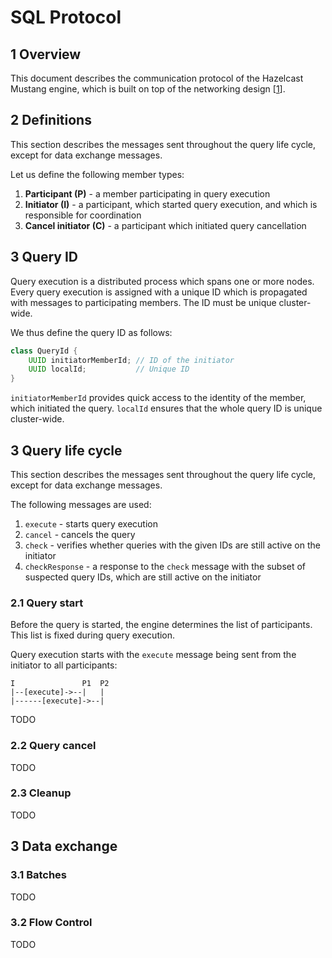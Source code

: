 # SQL Protocol

## 1 Overview

This document describes the communication protocol of the Hazelcast Mustang engine, which is built on top of the networking
design [[1]].

## 2 Definitions

This section describes the messages sent throughout the query life cycle, except for data exchange messages.

Let us define the following member types:
1. **Participant (P)** - a member participating in query execution
1. **Initiator (I)** - a participant, which started query execution, and which is responsible for coordination
1. **Cancel initiator (C)** - a participant which initiated query cancellation

## 3 Query ID

Query execution is a distributed process which spans one or more nodes. Every query execution is assigned with a unique
ID which is propagated with messages to participating members. The ID must be unique cluster-wide.

We thus define the query ID as follows:
```java
class QueryId {
    UUID initiatorMemberId; // ID of the initiator
    UUID localId;           // Unique ID
}
```

`initiatorMemberId` provides quick access to the identity of the member, which initiated the query. `localId` ensures that the
whole query ID is unique cluster-wide.

## 3 Query life cycle

This section describes the messages sent throughout the query life cycle, except for data exchange messages.

The following messages are used:
1. `execute` - starts query execution
1. `cancel` - cancels the query
1. `check` - verifies whether queries with the given IDs are still active on the initiator
1. `checkResponse` - a response to the `check` message with the subset of suspected query IDs, which are still active on the
initiator

### 2.1 Query start

Before the query is started, the engine determines the list of participants. This list is fixed during query execution.

Query execution starts with the `execute` message being sent from the initiator to all participants:
```
I               P1  P2
|--[execute]->--|   |
|------[execute]->--|

```

TODO

### 2.2 Query cancel

TODO

### 2.3 Cleanup

TODO

## 3 Data exchange

### 3.1 Batches

TODO

### 3.2 Flow Control

TODO

[1]: 03-networking.md "SQL Networking"
